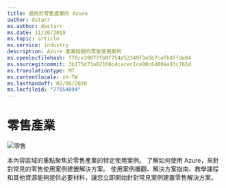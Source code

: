 ```yaml
---
title: 適用於零售產業的 Azure
author: dstarr
ms.author: dastarr
ms.date: 11/20/2019
ms.topic: article
ms.service: industry
description: Azure 產業經驗的零售使用案例
ms.openlocfilehash: f78ca39077fb8f754d52349f3e5b7cefb8ffde84
ms.sourcegitcommit: 3b175d73a82160c4cacec1ce00c6d804a93c765d
ms.translationtype: MT
ms.contentlocale: zh-TW
ms.lasthandoff: 02/06/2020
ms.locfileid: "77054094"
---
```

# <a name="retail-industry"></a>零售產業

![零售](./assets/index-assets/retailers.png)

本內容區域的重點聚焦於零售產業的特定使用案例。 了解如何使用 Azure，來針對常見的零售使用案例建置解決方案。 使用案例概觀、解決方案指南、教學課程和其他資源能夠提供必要材料，讓您立即開始針對常見案例建置零售解決方案。